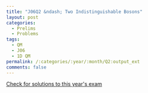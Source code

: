 ```yaml
---
title: "J06Q2 &ndash; Two Indistinguishable Bosons"
layout: post
categories:
  - Prelims
  - Problems
tags:
  - QM
  - J06
  - 1D QM
permalink: /:categories/:year/:month/Q2:output_ext
comments: false
---
```

<object data="2006J2Q.pdf" type="application/pdf" width="100%" height="500"></object>
<div class="message"><a href='https://princetonprelim.com/prelim/16/'>Check for solutions to this year's exam</a></div>